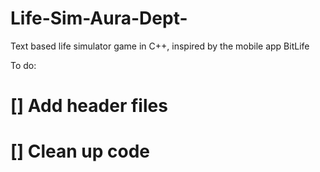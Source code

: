 # Life-Sim-Aura-Dept-
Text based life simulator game in C++, inspired by the mobile app BitLife

To do:
# [] Add header files
# [] Clean up code
